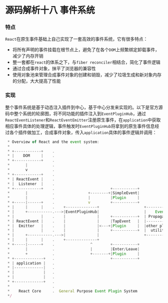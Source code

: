 # 源码解析十八 事件系统

### 特点
`React`在原生事件基础上自己实现了一套高效的事件系统，它有很多特点：

- 将所有声明的事件挂载在根节点上，避免了在各个`DOM`上频繁绑定卸载事件，减少了内存开销
- 整一套都在`react`的体系之下，与`fiber reconciler`相结合，简化了事件逻辑
- 通过合成事件对象，抹平了浏览器的兼容性
- 使用对象池来管理合成事件对象的创建和销毁，减少了垃圾生成和新对象内存的分配，大大提高了性能

### 实现
整个事件系统是基于动态注入插件到中心，基于中心分发来实现的。以下是官方源码中整个系统的轮廓图，将不同功能的插件注入到`EventPluginHub`，通过`ReactEventListener`和`ReactEventEmitter`注册原生事件，在`application`中获取相应事件具体的处理逻辑，事件触发时`EventPluginHub`将拿到的原生事件信息经过各个插件做加工，合成事件对象，传入`application`具体的事件逻辑并调用：

```javaScript
 * Overview of React and the event system:
 *
 * +------------+    .
 * |    DOM     |    .
 * +------------+    .
 *       |           .
 *       v           .
 * +------------+    .
 * | ReactEvent |    .
 * |  Listener  |    .
 * +------------+    .                         +-----------+
 *       |           .               +--------+|SimpleEvent|
 *       |           .               |         |Plugin     |
 * +-----|------+    .               v         +-----------+
 * |     |      |    .    +--------------+                    +------------+
 * |     +-----------.--->|EventPluginHub|                    |    Event   |
 * |            |    .    |              |     +-----------+  | Propagators|
 * | ReactEvent |    .    |              |     |TapEvent   |  |------------|
 * |  Emitter   |    .    |              |<---+|Plugin     |  |other plugin|
 * |            |    .    |              |     +-----------+  |  utilities |
 * |     +-----------.--->|              |                    +------------+
 * |     |      |    .    +--------------+
 * +-----|------+    .                ^        +-----------+
 *       |           .                |        |Enter/Leave|
 *       +           .                +-------+|Plugin     |
 * +-------------+   .                         +-----------+
 * | application |   .
 * |-------------|   .
 * |             |   .
 * |             |   .
 * +-------------+   .
 *                   .
 *    React Core     .  General Purpose Event Plugin System
 */
```